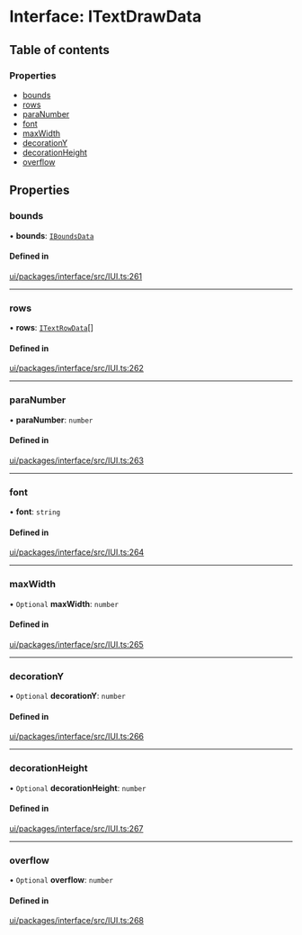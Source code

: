 # Interface: ITextDrawData

## Table of contents

### Properties

- [bounds](ITextDrawData.md#bounds)
- [rows](ITextDrawData.md#rows)
- [paraNumber](ITextDrawData.md#paranumber)
- [font](ITextDrawData.md#font)
- [maxWidth](ITextDrawData.md#maxwidth)
- [decorationY](ITextDrawData.md#decorationy)
- [decorationHeight](ITextDrawData.md#decorationheight)
- [overflow](ITextDrawData.md#overflow)

## Properties

### bounds

• **bounds**: [`IBoundsData`](IBoundsData.md)

#### Defined in

[ui/packages/interface/src/IUI.ts:261](https://github.com/leaferjs/leafer-ui/blob/d1253e2/packages/interface/src/IUI.ts#L261)

___

### rows

• **rows**: [`ITextRowData`](ITextRowData.md)[]

#### Defined in

[ui/packages/interface/src/IUI.ts:262](https://github.com/leaferjs/leafer-ui/blob/d1253e2/packages/interface/src/IUI.ts#L262)

___

### paraNumber

• **paraNumber**: `number`

#### Defined in

[ui/packages/interface/src/IUI.ts:263](https://github.com/leaferjs/leafer-ui/blob/d1253e2/packages/interface/src/IUI.ts#L263)

___

### font

• **font**: `string`

#### Defined in

[ui/packages/interface/src/IUI.ts:264](https://github.com/leaferjs/leafer-ui/blob/d1253e2/packages/interface/src/IUI.ts#L264)

___

### maxWidth

• `Optional` **maxWidth**: `number`

#### Defined in

[ui/packages/interface/src/IUI.ts:265](https://github.com/leaferjs/leafer-ui/blob/d1253e2/packages/interface/src/IUI.ts#L265)

___

### decorationY

• `Optional` **decorationY**: `number`

#### Defined in

[ui/packages/interface/src/IUI.ts:266](https://github.com/leaferjs/leafer-ui/blob/d1253e2/packages/interface/src/IUI.ts#L266)

___

### decorationHeight

• `Optional` **decorationHeight**: `number`

#### Defined in

[ui/packages/interface/src/IUI.ts:267](https://github.com/leaferjs/leafer-ui/blob/d1253e2/packages/interface/src/IUI.ts#L267)

___

### overflow

• `Optional` **overflow**: `number`

#### Defined in

[ui/packages/interface/src/IUI.ts:268](https://github.com/leaferjs/leafer-ui/blob/d1253e2/packages/interface/src/IUI.ts#L268)
